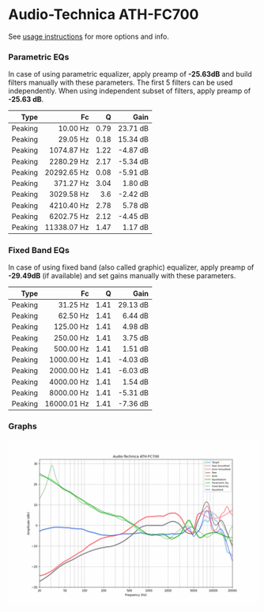 # Audio-Technica ATH-FC700
See [usage instructions](https://github.com/jaakkopasanen/AutoEq#usage) for more options and info.

### Parametric EQs
In case of using parametric equalizer, apply preamp of **-25.63dB** and build filters manually
with these parameters. The first 5 filters can be used independently.
When using independent subset of filters, apply preamp of **-25.63 dB**.

| Type    | Fc          |    Q | Gain     |
|--------:|------------:|-----:|---------:|
| Peaking | 10.00 Hz    | 0.79 | 23.71 dB |
| Peaking | 29.05 Hz    | 0.18 | 15.34 dB |
| Peaking | 1074.87 Hz  | 1.22 | -4.87 dB |
| Peaking | 2280.29 Hz  | 2.17 | -5.34 dB |
| Peaking | 20292.65 Hz | 0.08 | -5.91 dB |
| Peaking | 371.27 Hz   | 3.04 | 1.80 dB  |
| Peaking | 3029.58 Hz  | 3.6  | -2.42 dB |
| Peaking | 4210.40 Hz  | 2.78 | 5.78 dB  |
| Peaking | 6202.75 Hz  | 2.12 | -4.45 dB |
| Peaking | 11338.07 Hz | 1.47 | 1.17 dB  |

### Fixed Band EQs
In case of using fixed band (also called graphic) equalizer, apply preamp of **-29.49dB**
(if available) and set gains manually with these parameters.

| Type    | Fc          |    Q | Gain     |
|--------:|------------:|-----:|---------:|
| Peaking | 31.25 Hz    | 1.41 | 29.13 dB |
| Peaking | 62.50 Hz    | 1.41 | 6.44 dB  |
| Peaking | 125.00 Hz   | 1.41 | 4.98 dB  |
| Peaking | 250.00 Hz   | 1.41 | 3.75 dB  |
| Peaking | 500.00 Hz   | 1.41 | 1.51 dB  |
| Peaking | 1000.00 Hz  | 1.41 | -4.03 dB |
| Peaking | 2000.00 Hz  | 1.41 | -6.03 dB |
| Peaking | 4000.00 Hz  | 1.41 | 1.54 dB  |
| Peaking | 8000.00 Hz  | 1.41 | -5.31 dB |
| Peaking | 16000.01 Hz | 1.41 | -7.36 dB |

### Graphs
![](./Audio-Technica%20ATH-FC700.png)